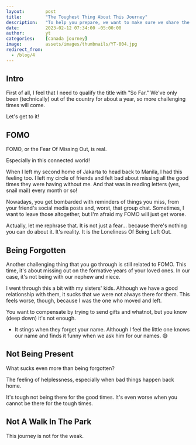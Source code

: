 ```yaml
---
layout:        post
title:         "The Toughest Thing About This Journey"
description:   "To help you prepare, we want to make sure we share the tough times that we've gone through. So you can prepare for them too."
date:          2023-02-12 07:34:00 -05:00:00
author:        yt
categories:    [canada journey]
image:         assets/images/thumbnails/YT-004.jpg
redirect_from:
  - /blog/4
---
```


## Intro

First of all, I feel that I need to qualify the title with "So Far." We've only been (technically) out of the country for about a year, so more challenging times will come. 

Let's get to it!

## FOMO

FOMO, or the Fear Of Missing Out, is real. 

Especially in this connected world!

When I left my second home of Jakarta to head back to Manila, I had this feeling too. I left my circle of friends and felt bad about missing all the good times they were having without me. And that was in reading letters (yes, snail mail) every month or so!

Nowadays, you get bombarded with reminders of things you miss, from your friend's social media posts and, worst, that group chat. Sometimes, I want to leave those altogether, but I'm afraid my FOMO will just get worse. 

Actually, let me rephrase that. It is not just a fear... because there's nothing you can do about it. It's reality. It is the Loneliness Of Being Left Out. 

## Being Forgotten

Another challenging thing that you go through is still related to FOMO. This time, it's about missing out on the formative years of your loved ones. In our case, it's not being with our nephew and niece. 

I went through this a bit with my sisters' kids. Although we have a good relationship with them, it sucks that we were not always there for them. This feels worse, though, because I was the one who moved and left. 

You want to compensate by trying to send gifts and whatnot, but you know (deep down) it's not enough. 

* It stings when they forget your name. Although I feel the little one knows our name and finds it funny when we ask him for our names. 😅

## Not Being Present

What sucks even more than being forgotten? 

The feeling of helplessness, especially when bad things happen back home. 

It's tough not being there for the good times. It's even worse when you cannot be there for the tough times. 

## Not A Walk In The Park

This journey is not for the weak. 

